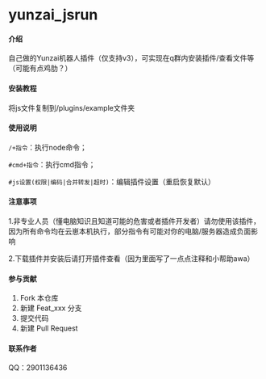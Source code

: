 # yunzai_jsrun

#### 介绍

自己做的Yunzai机器人插件（仅支持v3），可实现在q群内安装插件/查看文件等（可能有点鸡肋？）

#### 安装教程

将js文件复制到/plugins/example文件夹

#### 使用说明

`/+指令`：执行node命令；

`#cmd+指令`：执行cmd指令；

`#js设置(权限|编码|合并转发|超时)`：编辑插件设置（重启恢复默认）

#### 注意事项

1.非专业人员（懂电脑知识且知道可能的危害或者插件开发者）请勿使用该插件，因为所有命令均在云崽本机执行，部分指令有可能对你的电脑/服务器造成负面影响

2.下载插件并安装后请打开插件查看（因为里面写了一点点注释和小帮助awa）

#### 参与贡献

1.  Fork 本仓库
2.  新建 Feat_xxx 分支
3.  提交代码
4.  新建 Pull Request

#### 联系作者
QQ：2901136436
